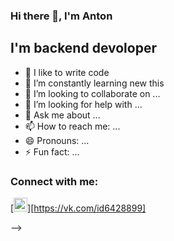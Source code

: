 ### Hi there 👋, I'm Anton

## I'm backend devoloper
- 🔭 I like to write code
- 🌱 I’m constantly learning new this
- 👯 I’m looking to collaborate on ...
- 🤔 I’m looking for help with ...
- 💬 Ask me about ...
- 📫 How to reach me: ...
- 😄 Pronouns: ...
- ⚡ Fun fact: ...

### Connect with me:

[<img aligin="left" alt="AntonRakov | VK" width="22px" src="https://cdn.jsdelivr.net/npm/simple-icons@v3/icons/vk.svg" />][https://vk.com/id6428899]

-->
